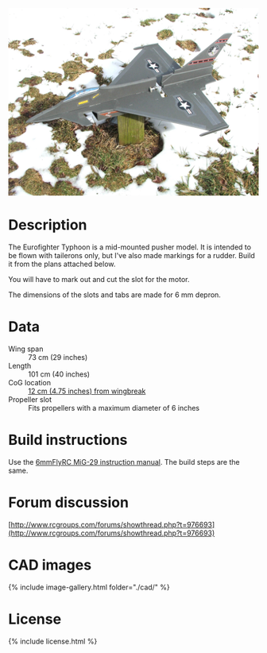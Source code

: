 ![Eurofighter](./27.jpg)

# Description

The Eurofighter Typhoon is a mid-mounted pusher model. It is intended to be flown with tailerons only, but I've also made markings for a rudder. Build it from the plans attached below.

You will have to mark out and cut the slot for the motor.

The dimensions of the slots and tabs are made for 6 mm depron.

# Data

<dl>
  <dt>Wing span</dt>
  <dd>73 cm (29 inches)</dd>
  <dt>Length</dt>
  <dd>101 cm (40 inches)</dd>
  <dt>CoG location</dt>
  <dd><a href="./cg.jpg">12 cm (4.75 inches) from wingbreak</a></dd>
  <dt>Propeller slot</dt>
  <dd>Fits propellers with a maximum diameter of 6 inches</dd>
</dl>

# Build instructions

Use the [6mmFlyRC MiG-29 instruction manual](../docs/quick-build-mig-29.pdf). The build steps are the same.

# Forum discussion

[http://www.rcgroups.com/forums/showthread.php?t=976693](http://www.rcgroups.com/forums/showthread.php?t=976693)

# CAD images

{% include image-gallery.html folder="./cad/" %}

# License

{% include license.html %}


